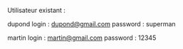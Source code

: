Utilisateur existant :

dupond
	login :		dupond@gmail.com
	password :	superman

martin
	login :		martin@gmail.com
	password :	12345
